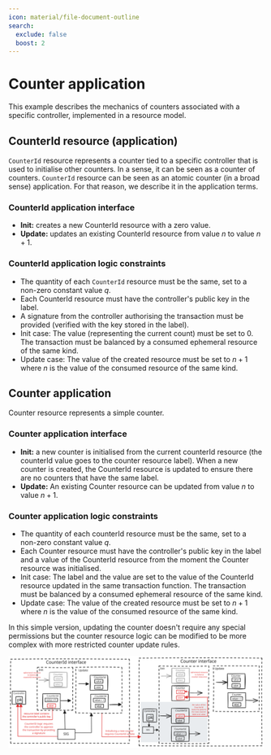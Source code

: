 ```yaml
---
icon: material/file-document-outline
search:
  exclude: false
  boost: 2
---
```


# Counter application

This example describes the mechanics of counters associated with a specific controller, implemented in a resource model.

## CounterId resource (application)

`CounterId` resource represents a counter tied to a specific controller that is used to initialise other counters. In a sense, it can be seen as a counter of counters. `CounterId` resource can be seen as an atomic counter (in a broad sense) application. For that reason, we describe it in the application terms. 

### CounterId application interface

- **Init:** creates a new CounterId resource with a zero value.
- **Update:** updates an existing CounterId resource from value $n$ to value $n + 1$.

### CounterId application logic constraints

- The quantity of each `CounterId` resource must be the same, set to a non-zero constant value $q$. 
- Each CounterId resource must have the controller's public key in the label. 
- A signature from the controller authorising the transaction must be provided (verified with the key stored in the label).
- Init case: The value (representing the current count) must be set to 0. The transaction must be balanced by a consumed ephemeral resource of the same kind. 
- Update case: The value of the created resource must be set to $n + 1$ where $n$ is the value of the consumed resource of the same kind.

## Counter application

Counter resource represents a simple counter. 

### Counter application interface

- **Init:** a new counter is initialised from the current counterId resource (the counterId value goes to the counter resource label). When a new counter is created, the CounterId resource is updated to ensure there are no counters that have the same label.
- **Update:** An existing Counter resource can be updated from value $n$ to value $n + 1$.

### Counter application logic constraints

- The quantity of each counterId resource must be the same, set to a non-zero constant value $q$. 
- Each Counter resource must have the controller's public key in the label and a value of the CounterId resource from the moment the Counter resource was initialised. 
- Init case: The label and the value are set to the value of the CounterId resource updated in the same transaction function. The transaction must be balanced by a consumed ephemeral resource of the same kind. 
- Update case: The value of the created resource must be set to $n + 1$ where $n$ is the value of the consumed resource of the same kind.

In this simple version, updating the counter doesn't require any special permissions but the counter resource logic can be modified to be more complex with more restricted counter update rules.

![image](/docs/images/counter_application.svg)